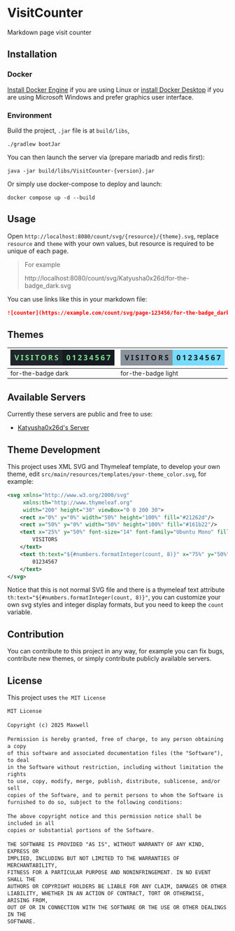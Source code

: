 # VisitCounter

Markdown page visit counter

## Installation

### Docker

[Install Docker Engine](https://docs.docker.com/engine/install/) if you are using Linux 
or [install Docker Desktop](https://docs.docker.com/engine/install/) if you are using Microsoft Windows and prefer graphics user interface.

### Environment

Build the project, `.jar` file is at `build/libs`,

```shell
./gradlew bootJar
```

You can then launch the server via (prepare mariadb and redis first): 

```shell
java -jar build/libs/VisitCounter-{version}.jar
```

Or simply use docker-compose to deploy and launch: 

```shell
docker compose up -d --build
```

## Usage

Open `http://localhost:8080/count/svg/{resource}/{theme}.svg`, 
replace `resource` and `theme` with your own values, but resource
is required to be unique of each page.

> For example
> 
> http://localhost:8080/count/svg/Katyusha0x26d/for-the-badge_dark.svg

You can use links like this in your markdown file:

```markdown
![counter](https://example.com/count/svg/page-123456/for-the-badge_dark.svg)
```

## Themes

| ![for-the-badge dark](src/main/resources/templates/for-the-badge_dark.svg "for-the-badge dark")  | ![for-the-badge light](src/main/resources/templates/for-the-badge_light.svg "for-the-badge light") |
|--------------------------------------------------------------------------------------------------|----------------------------------------------------------------------------------------------------|
| for-the-badge dark                                                                               | for-the-badge light                                                                                |

## Available Servers

Currently these servers are public and free to use:

- [Katyusha0x26d's Server](https://counter.katyusha.me/count/svg/Katyusha0x26d/for-the-badge_dark.svg)

## Theme Development

This project uses XML SVG and Thymeleaf template, to develop your own theme,
edit `src/main/resources/templates/your-theme_color.svg`, for example:

```svg
<svg xmlns="http://www.w3.org/2000/svg"
     xmlns:th="http://www.thymeleaf.org"
     width="200" height="30" viewBox="0 0 200 30">
    <rect x="0%" y="0%" width="50%" height="100%" fill="#21262d"/>
    <rect x="50%" y="0%" width="50%" height="100%" fill="#161b22"/>
    <text x="25%" y="50%" font-size="14" font-family="Ubuntu Mono" fill="#7ce38b" text-anchor="middle" dominant-baseline="middle" font-weight="bold" letter-spacing="3">
        VISITORS
    </text>
    <text th:text="${#numbers.formatInteger(count, 8)}" x="75%" y="50%" font-size="14" font-family="Ubuntu Mono" fill="#7ce38b" text-anchor="middle" dominant-baseline="middle" font-weight="bold" letter-spacing="3">
        01234567
    </text>
</svg>
```

Notice that this is not normal SVG file and there is a thymeleaf text attribute `th:text="${#numbers.formatInteger(count, 8)}"`,
you can customize your own svg styles and integer display formats, but you need to keep the `count` variable.

## Contribution

You can contribute to this project in any way, for example you can fix bugs, contribute new themes, 
or simply contribute publicly available servers.

## License

This project uses `the MIT License`

```text
MIT License

Copyright (c) 2025 Maxwell

Permission is hereby granted, free of charge, to any person obtaining a copy
of this software and associated documentation files (the "Software"), to deal
in the Software without restriction, including without limitation the rights
to use, copy, modify, merge, publish, distribute, sublicense, and/or sell
copies of the Software, and to permit persons to whom the Software is
furnished to do so, subject to the following conditions:

The above copyright notice and this permission notice shall be included in all
copies or substantial portions of the Software.

THE SOFTWARE IS PROVIDED "AS IS", WITHOUT WARRANTY OF ANY KIND, EXPRESS OR
IMPLIED, INCLUDING BUT NOT LIMITED TO THE WARRANTIES OF MERCHANTABILITY,
FITNESS FOR A PARTICULAR PURPOSE AND NONINFRINGEMENT. IN NO EVENT SHALL THE
AUTHORS OR COPYRIGHT HOLDERS BE LIABLE FOR ANY CLAIM, DAMAGES OR OTHER
LIABILITY, WHETHER IN AN ACTION OF CONTRACT, TORT OR OTHERWISE, ARISING FROM,
OUT OF OR IN CONNECTION WITH THE SOFTWARE OR THE USE OR OTHER DEALINGS IN THE
SOFTWARE.
```